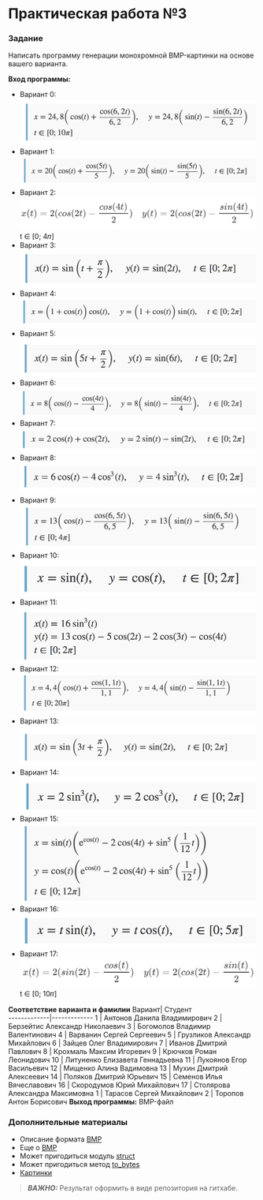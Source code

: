 # Практическая работа  №3

### Задание
Написать программу генерации монохромной BMP-картинки на основе вашего варианта.

**Вход программы:**
* Вариант 0:
 ![task0](./tasks/task0.png)
* Вариант 1:
 ![task1](./tasks/task1.png)
* Вариант 2:
 ![task2](./tasks/task2.png) t ∈ \[0; 4𝜋\]
* Вариант 3:
 ![task3](./tasks/task3.png)
* Вариант 4: ![task4](./tasks/task4.png)
* Вариант 5: ![task5](./tasks/task5.png)
* Вариант 6: ![task6](./tasks/task6.png)
* Вариант 7: ![task7](./tasks/task7.png)
* Вариант 8: ![task8](./tasks/task8.png)
* Вариант 9: ![task9](./tasks/task9.png)
* Вариант 10: ![task10](./tasks/task10.png)
* Вариант 11: ![task11](./tasks/task11.png)
* Вариант 12: ![task12](./tasks/task12.png)
* Вариант 13: ![task13](./tasks/task13.png)
* Вариант 14: ![task11](./tasks/task14.png)
* Вариант 15: ![task11](./tasks/task15.png)
* Вариант 16: ![task16](./tasks/task16.png)
* Вариант 17: ![task17](./tasks/task17.png) t ∈ \[0; 10𝜋\]

**Соответствие варианта и фамилии**
Вариант| Студент  
-------------|-------------
1 | Антонов Данила Владимирович
2 | Берзейтис Александр Николаевич
3 | Богомолов Владимир Валентинович
4 | Варванин Сергей Сергеевич
5 | Грузликов Александр Михайлович
6 | Зайцев Олег Владимирович
7 | Иванов Дмитрий Павлович
8 | Крохмаль Максим Игоревич
9 | Крючков Роман Леонидович
10 | Литуненко Елизавета Геннадьевна
11 | Лукоянов Егор Васильевич
12 | Мищенко Алина Вадимовна
13 | Мухин Дмитрий Алексеевич
14 | Поляков Дмитрий Юрьевич
15 | Семенов Илья Вячеславович
16 | Скородумов Юрий Михайлович
17 | Столярова Александра Максимовна
1 | Тарасов Сергей Михайлович
2 | Торопов Антон Борисович
**Выход программы:**
BMP-файл

### Дополнительные материалы
* Описание формата [BMP](https://ru.wikipedia.org/wiki/BMP)
* Еще о [BMP](https://medium.com/sysf/bits-to-bitmaps-a-simple-walkthrough-of-bmp-image-format-765dc6857393)
* Может пригодиться модуль [struct](https://docs.python.org/3/library/struct.html)
* Может пригодиться метод [to_bytes](https://docs.python.org/3.2/library/stdtypes.html#int.to_bytes)
* [Картинки](http://grafikus.ru/examples/parametric-functions-2d) 

> **_ВАЖНО:_**
Результат оформить в виде репозитория на гитхабе.
